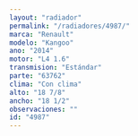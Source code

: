 ```yaml
---
layout: "radiador"
permalink: "/radiadores/4987/"
marca: "Renault"
modelo: "Kangoo"
ano: "2014"
motor: "L4 1.6"
transmision: "Estándar"
parte: "63762"
clima: "Con clima"
alto: "18 7/8"
ancho: "18 1/2"
observaciones: ""
id: "4987"
---
```


